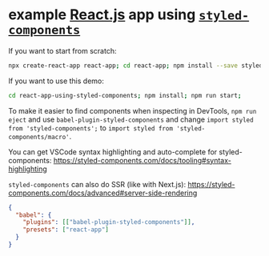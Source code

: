 # example [React.js](https://github.com/hchiam/learning-reactjs) app using [`styled-components`](https://github.com/styled-components/styled-components)

If you want to start from scratch:

```sh
npx create-react-app react-app; cd react-app; npm install --save styled-components; npm install --save-dev babel-plugin-styled-components; npm run eject; npm run start;
```

If you want to use this demo:

```sh
cd react-app-using-styled-components; npm install; npm run start;
```

To make it easier to find components when inspecting in DevTools, `npm run eject` and use `babel-plugin-styled-components` and change `import styled from 'styled-components';` to `import styled from 'styled-components/macro'`.

You can get VSCode syntax highlighting and auto-complete for styled-components: https://styled-components.com/docs/tooling#syntax-highlighting

`styled-components` can also do SSR (like with Next.js): https://styled-components.com/docs/advanced#server-side-rendering

```json
{
  "babel": {
    "plugins": [["babel-plugin-styled-components"]],
    "presets": ["react-app"]
  }
}
```
